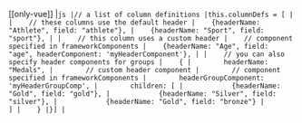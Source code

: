 [[only-vue]]
|```js
|// a list of column definitions
|this.columnDefs = [
|
|    // these columns use the default header
|    {headerName: "Athlete", field: "athlete"},
|    {headerName: "Sport", field: "sport"},
|
|    // this column uses a custom header
|    // component specified in frameworkComponents
|    {headerName: "Age", field: "age", headerComponent: 'myHeaderComponent'},
|
|    // you can also specify header components for groups
|    {
|        headerName: "Medals",
|        // custom header component
|        // component specified in frameworkComponents
|        headerGroupComponent: 'myHeaderGroupComp',
|        children: [
|            {headerName: "Gold", field: "gold"},
|            {headerName: "Silver", field: "silver"},
|            {headerName: "Gold", field: "bronze"}
|        ]
|    }
|}]
|```

